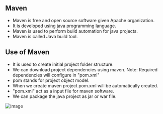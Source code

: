 ## Maven

- Maven is free and open source software given Apache organization.
- It is developed using java programming language.
- Maven is used to perform build automation for java projects.
- Maven is called Java build tool.

## Use of Maven
- It is used to create initial project folder structure.
- We can download project dependencies using maven.
Note: Required dependencies will configure in "pom.xml"
- pom stands for project object model.
- When we create maven project pom.xml will be automatically created.
- "pom.xml" act as a input file for maven software.
- We can package the java project as jar or war file.

![image](https://github.com/Abhinavcode13/DevOpsDrift-Daily/assets/126642111/7bfc7e4f-f1ef-4669-8546-52c3c280375f)


